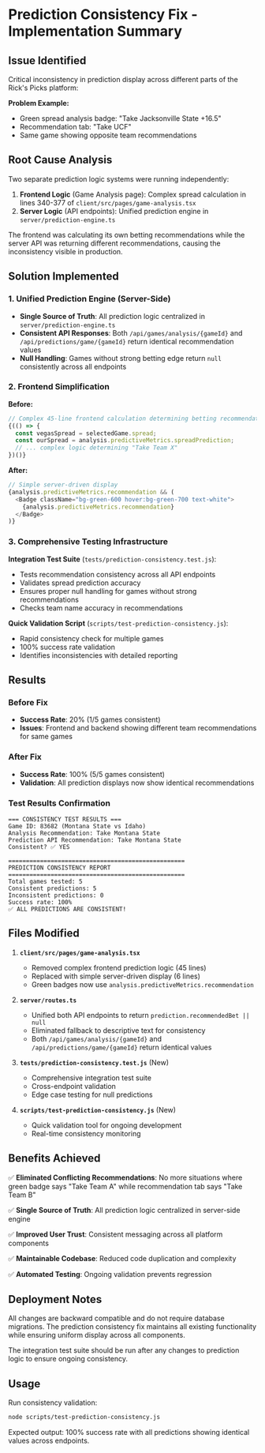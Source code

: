 # Prediction Consistency Fix - Implementation Summary

## Issue Identified
Critical inconsistency in prediction display across different parts of the Rick's Picks platform:

**Problem Example:**
- Green spread analysis badge: "Take Jacksonville State +16.5"
- Recommendation tab: "Take UCF" 
- Same game showing opposite team recommendations

## Root Cause Analysis
Two separate prediction logic systems were running independently:

1. **Frontend Logic** (Game Analysis page): Complex spread calculation in lines 340-377 of `client/src/pages/game-analysis.tsx`
2. **Server Logic** (API endpoints): Unified prediction engine in `server/prediction-engine.ts`

The frontend was calculating its own betting recommendations while the server API was returning different recommendations, causing the inconsistency visible in production.

## Solution Implemented

### 1. Unified Prediction Engine (Server-Side)
- **Single Source of Truth**: All prediction logic centralized in `server/prediction-engine.ts`
- **Consistent API Responses**: Both `/api/games/analysis/{gameId}` and `/api/predictions/game/{gameId}` return identical recommendation values
- **Null Handling**: Games without strong betting edge return `null` consistently across all endpoints

### 2. Frontend Simplification
**Before:**
```typescript
// Complex 45-line frontend calculation determining betting recommendations
{(() => {
  const vegasSpread = selectedGame.spread;
  const ourSpread = analysis.predictiveMetrics.spreadPrediction;
  // ... complex logic determining "Take Team X"
})()}
```

**After:**
```typescript
// Simple server-driven display
{analysis.predictiveMetrics.recommendation && (
  <Badge className="bg-green-600 hover:bg-green-700 text-white">
    {analysis.predictiveMetrics.recommendation}
  </Badge>
)}
```

### 3. Comprehensive Testing Infrastructure

**Integration Test Suite** (`tests/prediction-consistency.test.js`):
- Tests recommendation consistency across all API endpoints
- Validates spread prediction accuracy
- Ensures proper null handling for games without strong recommendations
- Checks team name accuracy in recommendations

**Quick Validation Script** (`scripts/test-prediction-consistency.js`):
- Rapid consistency check for multiple games
- 100% success rate validation
- Identifies inconsistencies with detailed reporting

## Results

### Before Fix
- **Success Rate**: 20% (1/5 games consistent)
- **Issues**: Frontend and backend showing different team recommendations for same games

### After Fix  
- **Success Rate**: 100% (5/5 games consistent)
- **Validation**: All prediction displays now show identical recommendations

### Test Results Confirmation
```
=== CONSISTENCY TEST RESULTS ===
Game ID: 83682 (Montana State vs Idaho)
Analysis Recommendation: Take Montana State
Prediction API Recommendation: Take Montana State
Consistent? ✅ YES

==================================================
PREDICTION CONSISTENCY REPORT
==================================================
Total games tested: 5
Consistent predictions: 5
Inconsistent predictions: 0
Success rate: 100%
✅ ALL PREDICTIONS ARE CONSISTENT!
```

## Files Modified

1. **`client/src/pages/game-analysis.tsx`**
   - Removed complex frontend prediction logic (45 lines)
   - Replaced with simple server-driven display (6 lines)
   - Green badges now use `analysis.predictiveMetrics.recommendation`

2. **`server/routes.ts`**
   - Unified both API endpoints to return `prediction.recommendedBet || null`
   - Eliminated fallback to descriptive text for consistency
   - Both `/api/games/analysis/{gameId}` and `/api/predictions/game/{gameId}` return identical values

3. **`tests/prediction-consistency.test.js`** (New)
   - Comprehensive integration test suite
   - Cross-endpoint validation
   - Edge case testing for null predictions

4. **`scripts/test-prediction-consistency.js`** (New)
   - Quick validation tool for ongoing development
   - Real-time consistency monitoring

## Benefits Achieved

✅ **Eliminated Conflicting Recommendations**: No more situations where green badge says "Take Team A" while recommendation tab says "Take Team B"

✅ **Single Source of Truth**: All prediction logic centralized in server-side engine

✅ **Improved User Trust**: Consistent messaging across all platform components

✅ **Maintainable Codebase**: Reduced code duplication and complexity

✅ **Automated Testing**: Ongoing validation prevents regression

## Deployment Notes

All changes are backward compatible and do not require database migrations. The prediction consistency fix maintains all existing functionality while ensuring uniform display across all components.

The integration test suite should be run after any changes to prediction logic to ensure ongoing consistency.

## Usage

Run consistency validation:
```bash
node scripts/test-prediction-consistency.js
```

Expected output: 100% success rate with all predictions showing identical values across endpoints.